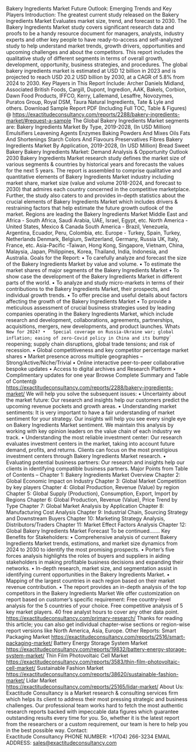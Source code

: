 Bakery Ingredients Market Future Outlook: Emerging Trends and Key Players 
Introduction:
The greatest current  study released on the Bakery Ingredients Market Evaluates market size, trend, and forecast to 2030. The Bakery Ingredients Market study covers significant research data and proofs to be a handy resource document for managers, analysts, industry experts and other key people to have ready-to-access and self-analyzed study to help understand market trends, growth drivers, opportunities and upcoming challenges and about the competitors. This report includes the qualitative study of different segments in terms of overall growth, development, opportunity, business strategies, and procedures. 
The global bakery ingredients market is estimated at USD 12 billion in 2023 and is projected to reach USD 20.2 USD billion by 2030, at a CAGR of 5.8% from 2024 to 2030.
Key Players in This Report Include: 
Archer Daniels Midland, Associated British Foods, Cargill, Dupont, Ingredion, AAK, Bakels, Corbion, Dawn Food Products, IFFCO, Kerry, Lallemand, Lesaffre, Novozymes, Puratos Group, Royal DSM, Taura Natural Ingredients, Tate & Lyle and others.
Download Sample Report PDF (Including Full TOC, Table & Figures) @ 
https://exactitudeconsultancy.com/reports/2288/bakery-ingredients-market/#request-a-sample
The Global Bakery Ingredients Market segments are:
Bakery Ingredients Market By Type, 2019-2028, (In USD Million)
Emulsifiers
Leavening Agents
Enzymes
Baking Powders And Mixes
Oils
Fats And Shortenings
Starch
Colors And Flavours
Preservatives
Fibres
Bakery Ingredients Market By Application, 2019-2028, (In USD Million)
Bread
Sweet Bakery
Bakery Ingredients Market: Demand Analysis & Opportunity Outlook 2030
Bakery Ingredients Market research study defines the market size of various segments & countries by historical years and forecasts the values for the next 5 years. The report is assembled to comprise qualitative and quantitative elements of Bakery Ingredients Market industry including market share, market size (value and volume 2018-2024, and forecast to 2030) that admires each country concerned in the competitive marketplace. Further, the study also caters to and provides in-depth statistics about the crucial elements of Bakery Ingredients Market which includes drivers & restraining factors that help estimate the future growth outlook of the market.
Regions are leading the Bakery Ingredients Market
Middle East and Africa - South Africa, Saudi Arabia, UAE, Israel, Egypt, etc.
North America -United States, Mexico & Canada
South America - Brazil, Venezuela, Argentina, Ecuador, Peru, Colombia, etc.
Europe - Turkey, Spain, Turkey, Netherlands Denmark, Belgium, Switzerland, Germany, Russia UK, Italy, France, etc.
Asia-Pacific -Taiwan, Hong Kong, Singapore, Vietnam, China, Malaysia, Japan, Philippines, Korea, Thailand, India, Indonesia, and Australia.
Goals for the Report:
•	To carefully analyze and forecast the size of the Bakery Ingredients Market by value and volume.
•	To estimate the market shares of major segments of the Bakery Ingredients Market 
•	To show case the development of the Bakery Ingredients Market in different parts of the world.
•	To analyze and study micro-markets in terms of their contributions to the Bakery Ingredients Market, their prospects, and individual growth trends.
•	To offer precise and useful details about factors affecting the growth of the Bakery Ingredients Market 
•	To provide a meticulous assessment of crucial business strategies used by leading companies operating in the Bakery Ingredients Market, which include research and development, collaborations, agreements, partnerships, acquisitions, mergers, new developments, and product launches.
What`s New for 2024?
•	Special coverage on Russia-Ukraine war; global inflation; easing of zero-Covid policy in China and its `bumpy` reopening; supply chain disruptions, global trade tensions; and risk of recession.
•	Global competitiveness and key competitor percentage market shares
•	Market presence across multiple geographies – Strong/Active/Niche/Trivial
•	Online interactive peer-to-peer collaborative bespoke updates
•	Access to digital archives and Research Platform
•	Complimentary updates for one year
Browse Complete Summary and Table of Content@  
https://exactitudeconsultancy.com/reports/2288/bakery-ingredients-market/
We will help you solve the subsequent issues:
•	Uncertainty about the market future: Our research and insights help our customers predict the upcoming revenue pockets and growth areas.
•	Understanding market sentiments: It is very important to have a fair understanding of market sentiment for your strategy. Our insights will help you see every single eye on Bakery Ingredients Market sentiment. We maintain this analysis by working with key opinion leaders on the value chain of each industry we track.
•	Understanding the most reliable investment center: Our research evaluates investment centers in the market, taking into account future demand, profits, and returns. Clients can focus on the most prestigious investment centers through Bakery Ingredients Market research.
•	Evaluating potential business partners: Our research and insights help our clients in identifying compatible business partners.
Major Points from Table of Contents –
Chapter 1: Bakery Ingredients Market Overview
Chapter 2: Global Economic Impact on Industry
Chapter 3: Global Market Competition by key players
Chapter 4: Global Production, Revenue (Value) by region
Chapter 5: Global Supply (Production), Consumption, Export, Import by Regions
Chapter 6: Global Production, Revenue (Value), Price Trend by Type
Chapter 7: Global Market Analysis by Application
Chapter 8: Manufacturing Cost Analysis
Chapter 9: Industrial Chain, Sourcing Strategy and Downstream Buyers
Chapter 10: Marketing Strategy Analysis, Distributors/Traders
Chapter 11: Market Effect Factors Analysis
Chapter 12: Global Bakery Ingredients Market Forecast
To be continued…….
Key Benefits for Stakeholders:
•	Comprehensive analysis of current Bakery Ingredients Market trends, estimations, and market size dynamics from 2024 to 2030 to identify the most promising prospects.
•	Porter’s five forces analysis highlights the roles of buyers and suppliers in aiding stakeholders in making profitable business decisions and expanding their networks.
•	In-depth research, market size, and segmentation assist in identifying current opportunities in the Bakery Ingredients Market.
•	Mapping of the largest countries in each region based on their market revenue contribution.
•	The report provides an in-depth analysis of the top competitors in the Bakery Ingredients Market
We offer customization on report based on customer’s specific requirement:
Free country-level analysis for the 5 countries of your choice.
Free competitive analysis of 5 key market players.
40 free analyst hours to cover any other data point.
https://exactitudeconsultancy.com/primary-research/
Thanks for reading this article; you can also get individual chapter-wise sections or region-wise report versions like North America, Asia, Europe.
Other Reports:
Smart Packaging Market
https://exactitudeconsultancy.com/reports/2516/smart-packaging-market/
Battery Energy Storage System Market
https://exactitudeconsultancy.com/reports/19832/battery-energy-storage-system-market/
Thin Film Photovoltaic Cell Market
https://exactitudeconsultancy.com/reports/3583/thin-film-photovoltaic-cell-market/
Sustainable Fashion Market
https://exactitudeconsultancy.com/reports/38620/sustainable-fashion-market/
Lidar Market
https://exactitudeconsultancy.com/reports/25165/lidar-market/
About Us:
Exactitude Consultancy is a Market research & consulting services firm which helps its client to address their most pressing strategic and business challenges. Our professional team works hard to fetch the most authentic research reports backed with impeccable data figures which guarantee outstanding results every time for you. So, whether it is the latest report from the researchers or a custom requirement, our team is here to help you in the best possible way.
Contact:  
Exactitude Consultancy
PHONE NUMBER: +1(704) 266-3234
EMAIL ADDRESS: sales@exactitudeconsultancy.com
